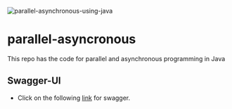 ![parallel-asynchronous-using-java](https://github.com/dilipsundarraj1/parallel-asynchronous-using-java/workflows/parallel-asyncronous/badge.svg)

# parallel-asyncronous
This repo has the code for parallel and asynchronous programming in Java

## Swagger-UI

-   Click on the following [link](http://localhost:8080/movies/swagger-ui.html) for swagger.